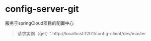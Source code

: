 # config-server-git
服务于springCloud项目的配置中心
> 请求实例（get）：http://localhost:1201/config-client/dev/master
